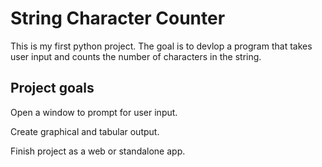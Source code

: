 # String Character Counter

This is my first python project. The goal is to devlop a program that takes user input and counts the number of characters in the string.

## Project goals

Open a window to prompt for user input.

Create graphical and tabular output. 

Finish project as a web or standalone app.

